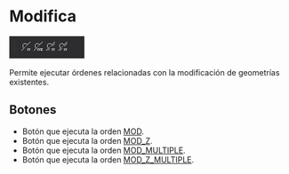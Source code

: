 # Modifica

![Barra de herramientas Modifica](../../../../.gitbook/assets/modifica.png)

Permite ejecutar órdenes relacionadas con la modificación de geometrías existentes.

## Botones

* Botón que ejecuta la orden [MOD](../ventana-de-dibujo/ordenes/m/mod.md).
* Botón que ejecuta la orden [MOD\_Z](../ventana-de-dibujo/ordenes/m/mod-z.md).
* Botón que ejecuta la orden [MOD\_MULTIPLE](../ventana-de-dibujo/ordenes/m/mod-multiple.md).
* Botón que ejecuta la orden [MOD\_Z\_MULTIPLE](../ventana-de-dibujo/ordenes/m/mod-z-multiple.md).





